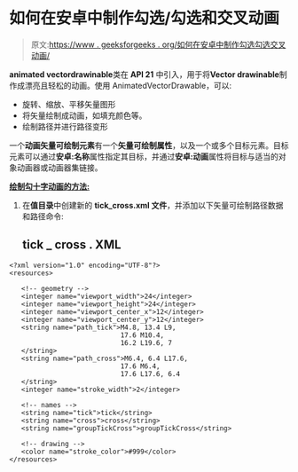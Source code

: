 # 如何在安卓中制作勾选/勾选和交叉动画

> 原文:[https://www . geeksforgeeks . org/如何在安卓中制作勾选勾选交叉动画/](https://www.geeksforgeeks.org/how-to-make-check-tick-and-cross-animations-in-android/)

**animated vectordrawinable**类在 **API 21** 中引入，用于将**Vector drawinable**制作成漂亮且轻松的动画。使用 AnimatedVectorDrawable，可以:

*   旋转、缩放、平移矢量图形
*   将矢量绘制成动画，如填充颜色等。
*   绘制路径并进行路径变形

一个**动画矢量可绘制元素**有一个**矢量可绘制属性**，以及一个或多个目标元素。目标元素可以通过**安卓:名称**属性指定其目标，并通过**安卓:动画**属性将目标与适当的对象动画器或动画器集链接。

<u>**绘制勾十字动画的方法:**</u>

1.  在**值目录**中创建新的 **tick_cross.xml 文件**，并添加以下矢量可绘制路径数据和路径命令:

    ## tick _ cross . XML

```
<?xml version="1.0" encoding="UTF-8"?>
<resources>

   <!-- geometry -->
   <integer name="viewport_width">24</integer>
   <integer name="viewport_height">24</integer>
   <integer name="viewport_center_x">12</integer>
   <integer name="viewport_center_y">12</integer>
   <string name="path_tick">M4.8, 13.4 L9, 
                            17.6 M10.4, 
                            16.2 L19.6, 7
   </string>
   <string name="path_cross">M6.4, 6.4 L17.6, 
                            17.6 M6.4, 
                            17.6 L17.6, 6.4
   </string>
   <integer name="stroke_width">2</integer>

   <!-- names -->
   <string name="tick">tick</string>
   <string name="cross">cross</string>
   <string name="groupTickCross">groupTickCross</string>

   <!-- drawing -->
   <color name="stroke_color">#999</color>
</resources>
```